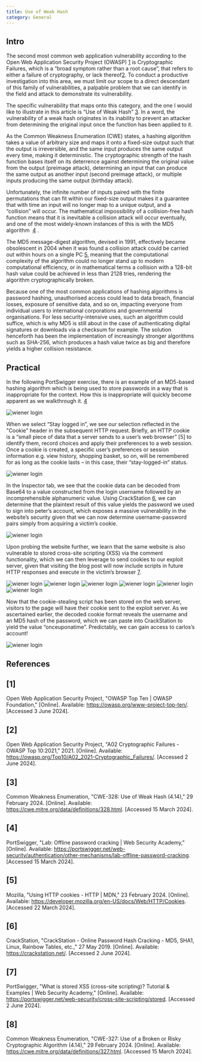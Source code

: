 ```yaml
---
title: Use of Weak Hash
category: General
---
```


## Intro ##
The second most common web application vulnerability according to the Open Web Application Security Project (OWASP) ​[1](#1)​ is Cryptographic Failures, which is a “broad symptom rather than a root cause”, that refers to either a failure of cryptography, or lack thereof ​[2](#2). To conduct a productive investigation into this area, we must limit our scope to a direct descendant of this family of vulnerabilities, a palpable problem that we can identify in the field and attack to demonstrate its vulnerability.



The specific vulnerability that maps onto this category, and the one I would like to illustrate in this article is “Use of Weak Hash” ​[3](#3)​. In a word, the vulnerability of a weak hash originates in its inability to prevent an attacker from determining the original input once the function has been applied to it.



As the Common Weakness Enumeration (CWE) states, a hashing algorithm takes a value of arbitrary size and maps it onto a fixed-size output such that the output is irreversible, and the same input produces the same output every time, making it deterministic. The cryptographic strength of the hash function bases itself on its deterrence against determining the original value from the output (preimage attack), determining an input that can produce the same output as another input (second preimage attack), or multiple inputs producing the same output (birthday attack).  



Unfortunately, the infinite number of inputs paired with the finite permutations that can fit within our fixed-size output makes it a guarantee that with time an input will no longer map to a unique output, and a “collision” will occur. The mathematical impossibility of a collision-free hash function means that it is inevitable a collision attack will occur eventually, and one of the most widely-known instances of this is with the MD5 algorithm ​ [4](#4) .



The MD5 message-digest algorithm, devised in 1991, effectively became obsolescent in 2004 when it was found a collision attack could be carried out within hours on a single PC ​[5](#5), meaning that the computational complexity of the algorithm could no longer stand up to modern computational efficiency, or in mathematical terms a collision with a 128-bit hash value could be achieved in less than 2128 tries, rendering the algorithm cryptographically broken.



Because one of the most common applications of hashing algorithms is password hashing, unauthorised access could lead to data breach, financial losses, exposure of sensitive data, and so on, impacting everyone from individual users to international corporations and governmental organisations. For less security-intensive uses, such an algorithm could suffice, which is why MD5 is still about in the case of authenticating digital signatures or downloads via a checksum for example. The solution henceforth has been the implementation of increasingly stronger algorithms such as SHA-256, which produces a hash value twice as big and therefore yields a higher collision resistance.


## Practical ##
In the following PortSwigger exercise, there is an example of an MD5-based hashing algorithm which is being used to store passwords in a way that is inappropriate for the context. How this is inappropriate will quickly become apparent as we walkthrough it. ​[4](#4)

![wiener login]({{site.baseurl}}/assets/images/Picture20.png)


When we select “Stay logged in”, we see our selection reflected in the "Cookie" header in the subsequent HTTP request. Briefly, an HTTP cookie is a “small piece of data that a server sends to a user’s web browser”​ [5]​ to identify them, record choices and apply their preferences to a web session. Once a cookie is created, a specific user’s preferences or session information e.g. view history, shopping basket, so on, will be remembered for as long as the cookie lasts – in this case, their “stay-logged-in” status.

![wiener login]({{site.baseurl}}/assets/images/Picture19.png)

In the Inspector tab, we see that the cookie data can be decoded from Base64 to a value constructed from the login username followed by an incomprehensible alphanumeric value. Using CrackStation ​[6](#6)​, we can determine that the plaintext result of this value yields the password we used to sign into peter’s account, which exposes a massive vulnerability in the website’s security given that we can now determine username-password pairs simply from acquiring a victim’s cookie.

![wiener login]({{site.baseurl}}/assets/images/Picture18.png)

Upon probing the website further, we learn that the same website is also vulnerable to stored cross-site scripting (XSS) via the comment functionality, which we can then leverage to send cookies to our exploit server, given that visiting the blog post will now include scripts in future HTTP responses and execute in the victim’s browser ​[7](#7)​.

![wiener login]({{site.baseurl}}/assets/images/Picture17.png)
![wiener login]({{site.baseurl}}/assets/images/Picture16.png)
![wiener login]({{site.baseurl}}/assets/images/Picture15.png)
![wiener login]({{site.baseurl}}/assets/images/Picture14.png)
![wiener login]({{site.baseurl}}/assets/images/Picture13.png)
![wiener login]({{site.baseurl}}/assets/images/Picture12.png)

Now that the cookie-stealing script has been stored on the web server, visitors to the page will have their cookie sent to the exploit server. As we ascertained earlier, the decoded cookie format reveals the username and an MD5 hash of the password, which we can paste into CrackStation to yield the value “onceuponatime”. Predictably, we can gain access to carlos’s account!

![wiener login]({{site.baseurl}}/assets/images/Picture11.png)

## References ##
## [1] ##
Open Web Application Security Project, "OWASP Top Ten | OWASP Foundation," [Online]. Available: https://owasp.org/www-project-top-ten/. [Accessed 3 June 2024].
## [2] ##
Open Web Application Security Project, "A02 Cryptographic Failures - OWASP Top 10:2021," 2021. [Online]. Available: https://owasp.org/Top10/A02_2021-Cryptographic_Failures/. [Accessed 2 June 2024].
## [3] ##
Common Weakness Enumeration, "CWE-328: Use of Weak Hash (4.14)," 29 February 2024. [Online]. Available: https://cwe.mitre.org/data/definitions/328.html. [Accessed 15 March 2024].
## [4] ##
PortSwigger, "Lab: Offline password cracking | Web Security Academy," [Online]. Available: https://portswigger.net/web-security/authentication/other-mechanisms/lab-offline-password-cracking. [Accessed 15 March 2024].
## [5] ##
Mozilla, "Using HTTP cookies - HTTP | MDN," 23 February 2024. [Online]. Available: https://developer.mozilla.org/en-US/docs/Web/HTTP/Cookies. [Accessed 22 March 2024].
## [6] ##
CrackStation, "CrackStation - Online Password Hash Cracking - MD5, SHA1, Linux, Rainbow Tables, etc.," 27 May 2019. [Online]. Available: https://crackstation.net/. [Accessed 2 June 2024].
## [7] ##
PortSwigger, "What is stored XSS (cross-site scripting)? Tutorial & Examples | Web Security Academy," [Online]. Available: https://portswigger.net/web-security/cross-site-scripting/stored. [Accessed 2 June 2024].
## [8] ##
Common Weakness Enumeration, "CWE-327: Use of a Broken or Risky Cryptographic Algorithm (4.14)," 29 February 2024. [Online]. Available: https://cwe.mitre.org/data/definitions/327.html. [Accessed 15 March 2024].
